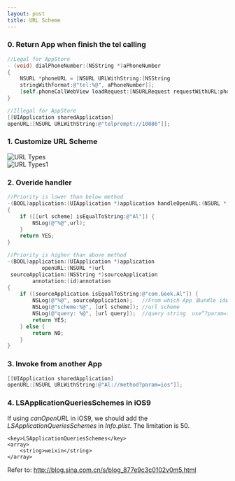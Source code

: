 ```yaml
---
layout: post
title: URL Scheme
---
```


### 0. Return App when finish the tel calling
```objective-c
//Legal for AppStore
- (void) dialPhoneNumber:(NSString *)aPhoneNumber
{
    NSURL *phoneURL = [NSURL URLWithString:[NSString
    stringWithFormat:@"tel:%@", aPhoneNumber]];
    [self.phoneCallWebView loadRequest:[NSURLRequest requestWithURL:phoneURL]];
}

//Illegal for AppStore
[[UIApplication sharedApplication]
openURL:[NSURL URLWithString:@"telprompt://10086"]];
```

### 1. Customize URL Scheme
![URL Types]({{site.baseurl}}/assets/url_scheme/url_types.png)  
![URL Types1]({{site.baseurl}}/assets/url_scheme/url_types1.png)

### 2. Overide handler
```objective-c
//Priority is lower than below method
-(BOOL)application:(UIApplication *)application handleOpenURL:(NSURL *)url
{
    if ([[url scheme] isEqualToString:@"Al"]) {
        NSLog(@"%@",url);
    }
    return YES;
}

//Priority is higher than above method
-(BOOL)application:(UIApplication *)application
           openURL:(NSURL *)url
 sourceApplication:(NSString *)sourceApplication
        annotation:(id)annotation
{
    if ([sourceApplication isEqualToString:@"com.Geek.Al"]) {
        NSLog(@"%@", sourceApplication);   //From which App（Bundle identifier）
        NSLog(@"scheme:%@", [url scheme]); //url scheme
        NSLog(@"query: %@", [url query]);  //query string  use“?param=ios”format
        return YES;
    } else {
        return NO;
    }
}
```

### 3. Invoke from another App
```objective-c
[[UIApplication sharedApplication]
openURL:[NSURL URLWithString:@"Al://method?param=ios"]];
```

### 4. LSApplicationQueriesSchemes in iOS9
If using *canOpenURL* in iOS9, we should add the *LSApplicationQueriesSchemes*
in *Info.plist*. The limitation is 50.  

```
<key>LSApplicationQueriesSchemes</key>  
<array>  
    <string>weixin</string>  
</array>
```
Refer to: <http://blog.sina.com.cn/s/blog_877e9c3c0102v0m5.html>

